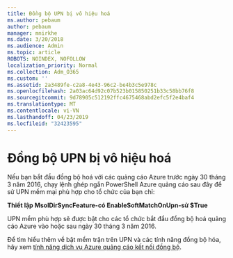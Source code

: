 ```yaml
---
title: Đồng bộ UPN bị vô hiệu hoá
ms.author: pebaum
author: pebaum
manager: mnirkhe
ms.date: 3/20/2018
ms.audience: Admin
ms.topic: article
ROBOTS: NOINDEX, NOFOLLOW
localization_priority: Normal
ms.collection: Adm_O365
ms.custom: ''
ms.assetid: 2a3489fe-c2a8-4e43-96c2-be4b3c5e978c
ms.openlocfilehash: 2a03ac64d92c07b523b015850251b33c58bb76f8
ms.sourcegitcommit: 9d78905c512192ffc4675468abd2efc5f2e4baf4
ms.translationtype: MT
ms.contentlocale: vi-VN
ms.lasthandoff: 04/23/2019
ms.locfileid: "32423595"
---
```

# <a name="upn-sync-disabled"></a>Đồng bộ UPN bị vô hiệu hoá

Nếu bạn bắt đầu đồng bộ hoá với các quảng cáo Azure trước ngày 30 tháng 3 năm 2016, chạy lệnh ghép ngắn PowerShell Azure quảng cáo sau đây để sử UPN mềm mại phù hợp cho tổ chức của bạn chỉ:
  
 **Thiết lập MsolDirSyncFeature-có EnableSoftMatchOnUpn-sử $True**
  
UPN mềm phù hợp sẽ được bật cho các tổ chức bắt đầu đồng bộ hoá quảng cáo Azure vào hoặc sau ngày 30 tháng 3 năm 2016.
  
Để tìm hiểu thêm về bật mềm trận trên UPN và các tính năng đồng bộ hóa, hãy xem [tính năng dịch vụ Azure quảng cáo kết nối đồng bộ](https://docs.microsoft.com/azure/active-directory/connect/active-directory-aadconnectsyncservice-features).
  

